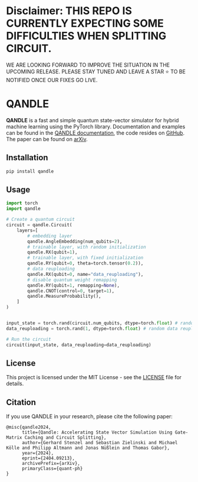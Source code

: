 # Disclaimer: THIS REPO IS CURRENTLY EXPECTING SOME DIFFICULTIES WHEN SPLITTING CIRCUIT. 
WE ARE LOOKING FORWARD TO IMPROVE THE SITUATION IN THE UPCOMING RELEASE. PLEASE STAY TUNED AND LEAVE A STAR :star: TO BE NOTIFIED ONCE OUR FIXES GO LIVE.

# QANDLE
**QANDLE** is a fast and simple quantum state-vector simulator for hybrid machine learning using the PyTorch library.
Documentation and examples can be found in the [QANDLE documentation](https://gstenzel.github.io/qandle/), the code resides on [GitHub](https://github.com/gstenzel/qandle).
The paper can be found on [arXiv](https://arxiv.org/abs/2404.09213).

## Installation
```bash
pip install qandle
```

## Usage
```python
import torch
import qandle

# Create a quantum circuit
circuit = qandle.Circuit(
    layers=[
        # embedding layer
        qandle.AngleEmbedding(num_qubits=2),
        # trainable layer, with random initialization
        qandle.RX(qubit=1),
        # trainable layer, with fixed initialization
        qandle.RY(qubit=0, theta=torch.tensor(0.2)),
        # data reuploading
        qandle.RX(qubit=0, name="data_reuploading"),
        # disable quantum weight remapping
        qandle.RY(qubit=1, remapping=None),
        qandle.CNOT(control=0, target=1),
        qandle.MeasureProbability(),
    ]
)


input_state = torch.rand(circuit.num_qubits, dtype=torch.float) # random input
data_reuploading = torch.rand(1, dtype=torch.float) # random data reuploading input

# Run the circuit
circuit(input_state, data_reuploading=data_reuploading)
```	

## License
This project is licensed under the MIT License - see the [LICENSE](LICENSE) file for details.

## Citation
If you use QANDLE in your research, please cite the following paper:
```bbl
@misc{qandle2024,
      title={Qandle: Accelerating State Vector Simulation Using Gate-Matrix Caching and Circuit Splitting}, 
      author={Gerhard Stenzel and Sebastian Zielinski and Michael Kölle and Philipp Altmann and Jonas Nüßlein and Thomas Gabor},
      year={2024},
      eprint={2404.09213},
      archivePrefix={arXiv},
      primaryClass={quant-ph}
}
```
